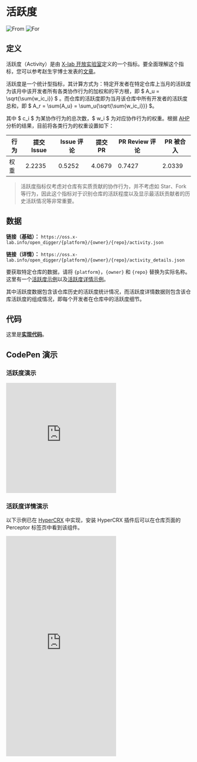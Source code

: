 # 活跃度

![From](https://img.shields.io/badge/来自-X--lab-blue) ![For](https://img.shields.io/badge/用于-仓库-blue)

## 定义

活跃度（Activity）是由 [X-lab 开放实验室](https://github.com/X-lab2017)定义的一个指标。要全面理解这个指标，您可以参考赵生宇博士发表的[文章](https://my.oschina.net/u/4489239/blog/5290970)。

活跃度是一个统计型指标，其计算方式为：特定开发者在特定仓库上当月的活跃度为该月中该开发者所有各类协作行为的加权和的平方根，即 $ A_u = \sqrt{\sum{w_ic_i}} $ 。而仓库的活跃度即为当月该仓库中所有开发者的活跃度总和，即 $ A_r = \sum{A_u} = \sum_u{\sqrt{\sum{w_ic_i}}} $。

其中 $ c_i $ 为某协作行为的总次数，$ w_i $ 为对应协作行为的权重。根据 [AHP](https://zh.wikipedia.org/zh-cn/%E5%B1%A4%E7%B4%9A%E5%88%86%E6%9E%90%E6%B3%95) 分析的结果，目前将各类行为的权重设置如下：

| 行为 | 提交 Issue | Issue 评论 | 提交 PR | PR Review 评论 | PR 被合入 |
| --- | --- | --- | --- | --- | --- |
| 权重 | 2.2235 | 0.5252 | 4.0679 | 0.7427 | 2.0339 |

> 活跃度指标仅考虑对仓库有实质贡献的协作行为，并不考虑如 Star、Fork 等行为，因此这个指标对于识别仓库的活跃程度以及显示最活跃贡献者的历史活跃情况等非常重要。

## 数据

**链接（基础）：** `https://oss.x-lab.info/open_digger/{platform}/{owner}/{repo}/activity.json`

**链接（详情）：** `https://oss.x-lab.info/open_digger/{platform}/{owner}/{repo}/activity_details.json`

要获取特定仓库的数据，请将 `{platform}`，`{owner}` 和 `{repo}` 替换为实际名称。这里有一个[活跃度示例](https://oss.x-lab.info/open_digger/github/X-lab2017/open-digger/activity.json)以及[活跃度详情示例](https://oss.x-lab.info/open_digger/github/X-lab2017/open-digger/activity_details.json)。

其中活跃度数据包含该仓库历史的活跃度统计情况，而活跃度详情数据则包含该仓库活跃度的组成情况，即每个开发者在仓库中的活跃度细节。

## 代码

这里是[**实现代码**](https://github.com/X-lab2017/open-digger/blob/master/src/metrics/indices.ts#L185)。

## CodePen 演示

### 活跃度演示

<iframe height="300" scrolling="no" title="OpenDigger - [X-lab] OpenRank/Activity/Bus Factor" src="https://codepen.io/frank-zsy/embed/bGjyqQj?type=activity&default-tab=js%2Cresult&editable=true" frameborder="no" loading="lazy" allowtransparency="true" allowfullscreen="true">
  See the Pen <a href="https://codepen.io/frank-zsy/pen/bGjyqQj">
  OpenDigger - [X-lab] OpenRank/Activity/Bus Factor</a> by Frank Zhao (<a href="https://codepen.io/frank-zsy">@frank-zsy</a>)
  on <a href="https://codepen.io">CodePen</a>.
</iframe>

### 活跃度详情演示

以下示例已在 [HyperCRX](https://github.com/hypertrons/hypertrons-crx) 中实现，安装 HyperCRX 插件后可以在仓库页面的 Perceptor 标签页中看到该组件。

<iframe height="600" scrolling="no" title="OpenDigger - [X-lab] Project Activity Details" src="https://codepen.io/tyn1998/embed/KKGxVrm?default-tab=js%2Cresult&editable=true" frameborder="no" loading="lazy" allowtransparency="true" allowfullscreen="true">
  See the Pen <a href="https://codepen.io/tyn1998/pen/KKGxVrm">
  OpenDigger - [X-lab] Project Activity Details</a> by tyn1998 (<a href="https://codepen.io/tyn1998">@tyn1998</a>)
  on <a href="https://codepen.io">CodePen</a>.
</iframe>
